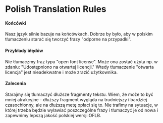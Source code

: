 <h1>Polish Translation Rules</h1>

<h4> Końcówki </h4>
<p> Nasz język silnie bazuje na końcówkach. Dobrze by było, aby w polskim tłumaczeniu starać się tworzyć frazy "odporne na przypadki". </p>

<h4> Przykłady błędów </h4>
<p> Nie tłumaczmy fraz typu "open font license". Może ona zostać użyta np. w zdaniu: "Udostępniono na otwartej licencji." Wtedy tłumaczenie "otwarta licencja" jest nieadekwatne i może zrazić użytkownika. </p>

<h4> Zalecenia </h4>
<p> Starajmy się tłumaczyć dłuższe fragmenty tekstu. Wiem, że może to być mniej atrakcyjne - dłuższy fragment wygląda na trudniejszy i bardziej czasochłonny, ale na dłuższą metę opłaci się to. Nie trafimy na sytuacje, w której trzeba będzie wyławiać poszczególne frazy i tłumaczyć je od nowa i zapewnimy lepszą jakość polskiej wersji OFLB. </p>